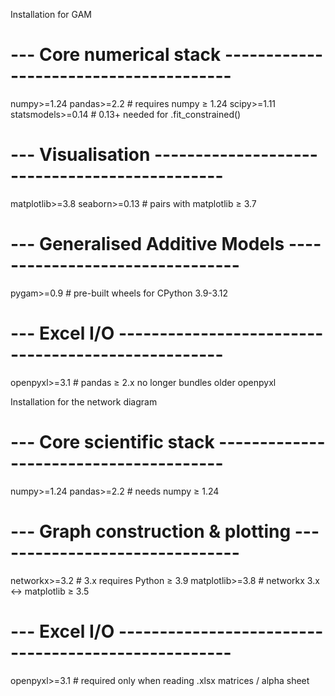 

Installation for GAM
# --- Core numerical stack ---------------------------------------
numpy>=1.24
pandas>=2.2          # requires numpy ≥ 1.24
scipy>=1.11
statsmodels>=0.14    # 0.13+ needed for .fit_constrained()

# --- Visualisation ----------------------------------------------
matplotlib>=3.8
seaborn>=0.13        # pairs with matplotlib ≥ 3.7

# --- Generalised Additive Models --------------------------------
pygam>=0.9           # pre-built wheels for CPython 3.9-3.12

# --- Excel I/O ---------------------------------------------------
openpyxl>=3.1        # pandas ≥ 2.x no longer bundles older openpyxl


Installation for the network diagram
# --- Core scientific stack ---------------------------------------
numpy>=1.24
pandas>=2.2          # needs numpy ≥ 1.24

# --- Graph construction & plotting -------------------------------
networkx>=3.2        # 3.x requires Python ≥ 3.9
matplotlib>=3.8      # networkx 3.x ↔ matplotlib ≥ 3.5

# --- Excel I/O ----------------------------------------------------
openpyxl>=3.1        # required only when reading .xlsx matrices / alpha sheet


